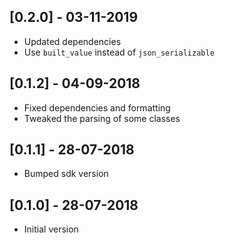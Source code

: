 ## [0.2.0] - 03-11-2019

- Updated dependencies
- Use `built_value` instead of `json_serializable`

## [0.1.2] - 04-09-2018

- Fixed dependencies and formatting
- Tweaked the parsing of some classes

## [0.1.1] - 28-07-2018

- Bumped sdk version

## [0.1.0] - 28-07-2018

- Initial version
